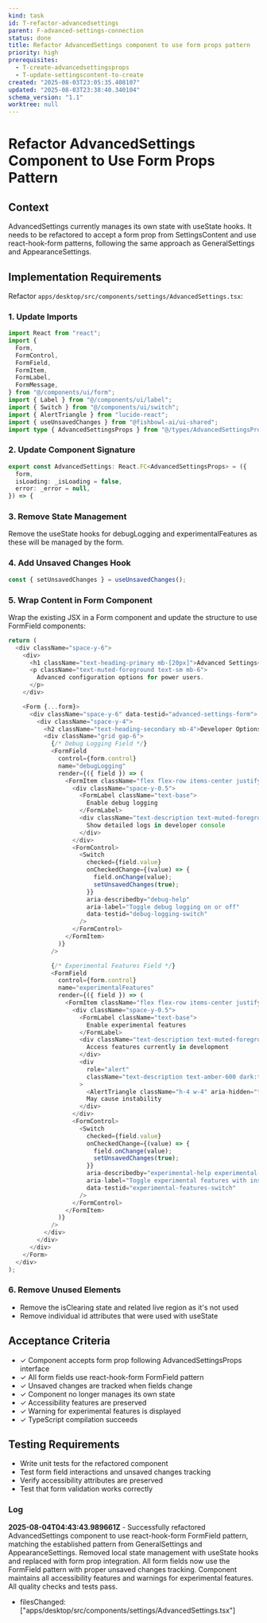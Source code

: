 ```yaml
---
kind: task
id: T-refactor-advancedsettings
parent: F-advanced-settings-connection
status: done
title: Refactor AdvancedSettings component to use form props pattern
priority: high
prerequisites:
  - T-create-advancedsettingsprops
  - T-update-settingscontent-to-create
created: "2025-08-03T23:05:35.408107"
updated: "2025-08-03T23:38:40.340104"
schema_version: "1.1"
worktree: null
---
```


# Refactor AdvancedSettings Component to Use Form Props Pattern

## Context

AdvancedSettings currently manages its own state with useState hooks. It needs to be refactored to accept a form prop from SettingsContent and use react-hook-form patterns, following the same approach as GeneralSettings and AppearanceSettings.

## Implementation Requirements

Refactor `apps/desktop/src/components/settings/AdvancedSettings.tsx`:

### 1. Update Imports

```typescript
import React from "react";
import {
  Form,
  FormControl,
  FormField,
  FormItem,
  FormLabel,
  FormMessage,
} from "@/components/ui/form";
import { Label } from "@/components/ui/label";
import { Switch } from "@/components/ui/switch";
import { AlertTriangle } from "lucide-react";
import { useUnsavedChanges } from "@fishbowl-ai/ui-shared";
import type { AdvancedSettingsProps } from "@/types/AdvancedSettingsProps";
```

### 2. Update Component Signature

```typescript
export const AdvancedSettings: React.FC<AdvancedSettingsProps> = ({
  form,
  isLoading: _isLoading = false,
  error: _error = null,
}) => {
```

### 3. Remove State Management

Remove the useState hooks for debugLogging and experimentalFeatures as these will be managed by the form.

### 4. Add Unsaved Changes Hook

```typescript
const { setUnsavedChanges } = useUnsavedChanges();
```

### 5. Wrap Content in Form Component

Wrap the existing JSX in a Form component and update the structure to use FormField components:

```typescript
return (
  <div className="space-y-6">
    <div>
      <h1 className="text-heading-primary mb-[20px]">Advanced Settings</h1>
      <p className="text-muted-foreground text-sm mb-6">
        Advanced configuration options for power users.
      </p>
    </div>

    <Form {...form}>
      <div className="space-y-6" data-testid="advanced-settings-form">
        <div className="space-y-4">
          <h2 className="text-heading-secondary mb-4">Developer Options</h2>
          <div className="grid gap-6">
            {/* Debug Logging Field */}
            <FormField
              control={form.control}
              name="debugLogging"
              render={({ field }) => (
                <FormItem className="flex flex-row items-center justify-between rounded-lg border p-3 shadow-sm">
                  <div className="space-y-0.5">
                    <FormLabel className="text-base">
                      Enable debug logging
                    </FormLabel>
                    <div className="text-description text-muted-foreground">
                      Show detailed logs in developer console
                    </div>
                  </div>
                  <FormControl>
                    <Switch
                      checked={field.value}
                      onCheckedChange={(value) => {
                        field.onChange(value);
                        setUnsavedChanges(true);
                      }}
                      aria-describedby="debug-help"
                      aria-label="Toggle debug logging on or off"
                      data-testid="debug-logging-switch"
                    />
                  </FormControl>
                </FormItem>
              )}
            />

            {/* Experimental Features Field */}
            <FormField
              control={form.control}
              name="experimentalFeatures"
              render={({ field }) => (
                <FormItem className="flex flex-row items-center justify-between rounded-lg border p-3 shadow-sm">
                  <div className="space-y-0.5">
                    <FormLabel className="text-base">
                      Enable experimental features
                    </FormLabel>
                    <div className="text-description text-muted-foreground">
                      Access features currently in development
                    </div>
                    <div
                      role="alert"
                      className="text-description text-amber-600 dark:text-amber-400 flex items-center gap-1"
                    >
                      <AlertTriangle className="h-4 w-4" aria-hidden="true" />
                      May cause instability
                    </div>
                  </div>
                  <FormControl>
                    <Switch
                      checked={field.value}
                      onCheckedChange={(value) => {
                        field.onChange(value);
                        setUnsavedChanges(true);
                      }}
                      aria-describedby="experimental-help experimental-warning"
                      aria-label="Toggle experimental features with instability risk"
                      data-testid="experimental-features-switch"
                    />
                  </FormControl>
                </FormItem>
              )}
            />
          </div>
        </div>
      </div>
    </Form>
  </div>
);
```

### 6. Remove Unused Elements

- Remove the isClearing state and related live region as it's not used
- Remove individual id attributes that were used with useState

## Acceptance Criteria

- ✓ Component accepts form prop following AdvancedSettingsProps interface
- ✓ All form fields use react-hook-form FormField pattern
- ✓ Unsaved changes are tracked when fields change
- ✓ Component no longer manages its own state
- ✓ Accessibility features are preserved
- ✓ Warning for experimental features is displayed
- ✓ TypeScript compilation succeeds

## Testing Requirements

- Write unit tests for the refactored component
- Test form field interactions and unsaved changes tracking
- Verify accessibility attributes are preserved
- Test that form validation works correctly

### Log

**2025-08-04T04:43:43.989661Z** - Successfully refactored AdvancedSettings component to use react-hook-form FormField pattern, matching the established pattern from GeneralSettings and AppearanceSettings. Removed local state management with useState hooks and replaced with form prop integration. All form fields now use the FormField pattern with proper unsaved changes tracking. Component maintains all accessibility features and warnings for experimental features. All quality checks and tests pass.

- filesChanged: ["apps/desktop/src/components/settings/AdvancedSettings.tsx"]
